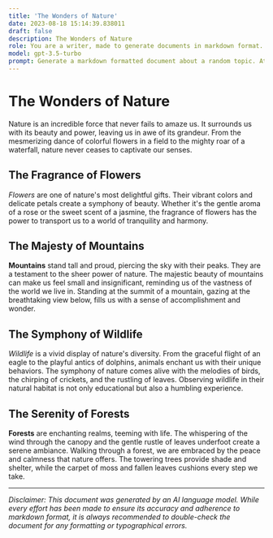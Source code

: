 ```yaml
---
title: 'The Wonders of Nature'
date: 2023-08-18 15:14:39.838011
draft: false
description: The Wonders of Nature
role: You are a writer, made to generate documents in markdown format. It is very important that all of the documents you generate are in valid markdown format.
model: gpt-3.5-turbo
prompt: Generate a markdown formatted document about a random topic. At the bottom, include a disclaimer explaining that the document was generated by you. The first line of the document should be the title. Make sure that the entire document is in proper markdown format, using a mix of various tags to make the document visually appealing.
---
```


# The Wonders of Nature

Nature is an incredible force that never fails to amaze us. It surrounds us with its beauty and power, leaving us in awe of its grandeur. From the mesmerizing dance of colorful flowers in a field to the mighty roar of a waterfall, nature never ceases to captivate our senses.

## The Fragrance of Flowers

*Flowers* are one of nature's most delightful gifts. Their vibrant colors and delicate petals create a symphony of beauty. Whether it's the gentle aroma of a rose or the sweet scent of a jasmine, the fragrance of flowers has the power to transport us to a world of tranquility and harmony.

## The Majesty of Mountains

**Mountains** stand tall and proud, piercing the sky with their peaks. They are a testament to the sheer power of nature. The majestic beauty of mountains can make us feel small and insignificant, reminding us of the vastness of the world we live in. Standing at the summit of a mountain, gazing at the breathtaking view below, fills us with a sense of accomplishment and wonder.

## The Symphony of Wildlife

*Wildlife* is a vivid display of nature's diversity. From the graceful flight of an eagle to the playful antics of dolphins, animals enchant us with their unique behaviors. The symphony of nature comes alive with the melodies of birds, the chirping of crickets, and the rustling of leaves. Observing wildlife in their natural habitat is not only educational but also a humbling experience.

## The Serenity of Forests

**Forests** are enchanting realms, teeming with life. The whispering of the wind through the canopy and the gentle rustle of leaves underfoot create a serene ambiance. Walking through a forest, we are embraced by the peace and calmness that nature offers. The towering trees provide shade and shelter, while the carpet of moss and fallen leaves cushions every step we take.

---

*Disclaimer: This document was generated by an AI language model. While every effort has been made to ensure its accuracy and adherence to markdown format, it is always recommended to double-check the document for any formatting or typographical errors.*